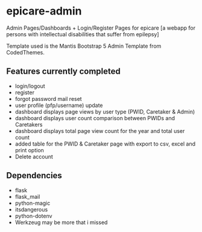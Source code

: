 # epicare-admin
Admin Pages/Dashboards + Login/Register Pages for epicare [a webapp for persons with intellectual disabilities that suffer from epilepsy]

Template used is the Mantis Bootstrap 5 Admin Template from CodedThemes.

## Features currently completed
- login/logout
- register
- forgot password mail reset
- user profile (pfp/username) update
- dashboard displays page views by user type (PWID, Caretaker & Admin)
- dashboard displays user count comparison between PWIDs and Caretakers
- dashboard displays total page view count for the year and total user count
- added table for the PWID & Caretaker page with export to csv, excel and print option
- Delete account

## Dependencies
- flask
- flask_mail
- python-magic
- itsdangerous
- python-dotenv
- Werkzeug
  may be more that i missed
